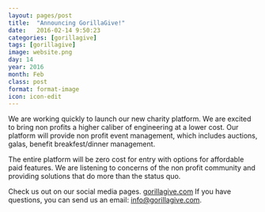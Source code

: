 ```yaml
---
layout: pages/post
title:  "Announcing GorillaGive!"
date:   2016-02-14 9:50:23
categories: [gorillagive]
tags: [gorillagive]
image: website.png
day: 14
year: 2016
month: Feb
class: post
format: format-image
icon: icon-edit
---
```

We are working quickly to launch our new charity platform. We are excited to bring non profits a higher caliber of engineering at a lower cost. Our platform will provide non profit event management, which includes auctions, galas, benefit breakfest/dinner management.

The entire platform will be zero cost for entry with options for affordable paid features.  We are listening to concerns of the non profit community and providing solutions that do more than the status quo.

Check us out on our social media pages. [gorillagive.com][gorillagive] If you have questions, you can send us an email: [info@gorillagive.com][email].

[gorillagive]:      http://gorillagive.com
[email]: mailto:info@gorillagive.com
